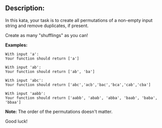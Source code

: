 ## Description:

In this kata, your task is to create all permutations of a non-empty input string and remove duplicates, if present.

Create as many "shufflings" as you can!

**Examples:**
```
With input 'a':
Your function should return ['a']

With input 'ab':
Your function should return ['ab', 'ba']

With input 'abc':
Your function should return ['abc','acb','bac','bca','cab','cba']

With input 'aabb':
Your function should return ['aabb', 'abab', 'abba', 'baab', 'baba', 'bbaa']
```
**Note:** The order of the permutations doesn't matter.

Good luck!
